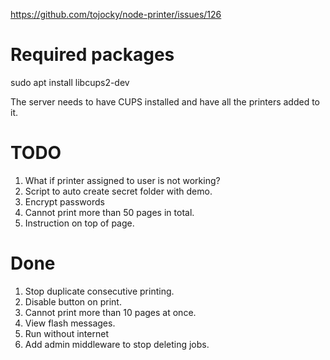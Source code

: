 https://github.com/tojocky/node-printer/issues/126

# Required packages
sudo apt install libcups2-dev

The server needs to have CUPS installed and have all the printers added to it.

# TODO
1. What if printer assigned to user is not working?
1. Script to auto create secret folder with demo.
1. Encrypt passwords
1. Cannot print more than 50 pages in total.
1. Instruction on top of page.

# Done
1. Stop duplicate consecutive printing.
1. Disable button on print.
1. Cannot print more than 10 pages at once.
1. View flash messages.
1. Run without internet
1. Add admin middleware to stop deleting jobs.

